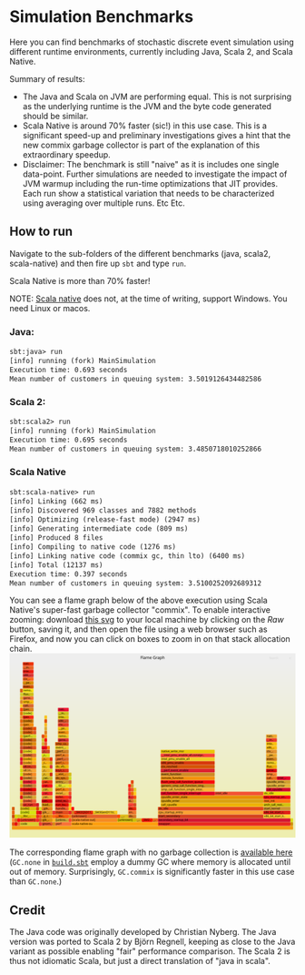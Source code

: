# Simulation Benchmarks 

Here you can find benchmarks of stochastic discrete event simulation using different runtime environments, currently including Java, Scala 2, and Scala Native.


Summary of results:
* The Java and Scala on JVM are performing equal. This is not surprising as the underlying runtime is the JVM and the byte code generated should be similar.
* Scala Native is around 70% faster (sic!) in this use case. This is a significant speed-up and preliminary investigations gives a hint that the new commix garbage collector is part of the explanation of this extraordinary speedup.
* Disclaimer: The benchmark is still "naive" as it is includes one single data-point. Further simulations are needed to investigate the impact of JVM warmup including the run-time optimizations that JIT provides. Each run show a statistical variation that needs to be characterized using averaging over multiple runs. Etc Etc.  

## How to run 
Navigate to the sub-folders of the different benchmarks (java, scala2, scala-native) and then fire up `sbt` and type `run`.

Scala Native is more than 70% faster!  

NOTE: [Scala native](http://www.scala-native.org) does not, at the time of writing, support Windows. You need Linux or macos.

### Java:
```
sbt:java> run
[info] running (fork) MainSimulation 
Execution time: 0.693 seconds
Mean number of customers in queuing system: 3.5019126434482586
```
### Scala 2:
```
sbt:scala2> run
[info] running (fork) MainSimulation 
Execution time: 0.695 seconds
Mean number of customers in queuing system: 3.4850718010252866
```
### Scala Native 
```
sbt:scala-native> run
[info] Linking (662 ms)
[info] Discovered 969 classes and 7882 methods
[info] Optimizing (release-fast mode) (2947 ms)
[info] Generating intermediate code (809 ms)
[info] Produced 8 files
[info] Compiling to native code (1276 ms)
[info] Linking native code (commix gc, thin lto) (6400 ms)
[info] Total (12137 ms)
Execution time: 0.397 seconds
Mean number of customers in queuing system: 3.5100252092689312
```

You can see a flame graph below of the above execution using Scala Native's super-fast garbage collector "commix".
To enable interactive zooming: download [this svg](https://github.com/lunduniversity/scalades/blob/main/benchmark/scala-native/kernel-GC-commix.svg) to your local machine by clicking on the *Raw* button, saving it, and then open the file using a web browser such as Firefox, and now you can click on boxes to zoom in on that stack allocation chain. 
<img src="./scala-native/kernel-GC-commix.svg">

The corresponding flame graph with no garbage collection is [available here](https://github.com/lunduniversity/scalades/blob/main/benchmark/scala-native/kernel-GC-none.svg) (`GC.none` in [`build.sbt`](./scala-native/build.sbt) employ a dummy GC where memory is allocated until out of memory. Surprisingly, `GC.commix` is significantly faster in this use case than `GC.none`.)

## Credit

The Java code was originally developed by Christian Nyberg. The Java version was ported to Scala 2 by Björn Regnell, keeping as close to the Java variant as possible enabling "fair" performance comparison. The Scala 2 is thus not idiomatic Scala, but just a direct translation of "java in scala".
